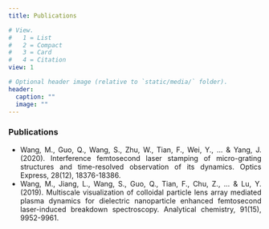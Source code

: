 ```yaml
---
title: Publications

# View.
#   1 = List
#   2 = Compact
#   3 = Card
#   4 = Citation
view: 1

# Optional header image (relative to `static/media/` folder).
header:
  caption: ""
  image: ""
---
```


<div style="text-align: justify">

 ### Publications

* Wang, M., Guo, Q., Wang, S., Zhu, W., Tian, F., Wei, Y., ... & Yang, J. (2020). Interference femtosecond laser stamping of micro-grating structures and time-resolved observation of its dynamics. Optics Express, 28(12), 18376-18386.
* Wang, M., Jiang, L., Wang, S., Guo, Q., Tian, F., Chu, Z., ... & Lu, Y. (2019). Multiscale visualization of colloidal particle lens array mediated plasma dynamics for dielectric nanoparticle enhanced femtosecond laser-induced breakdown spectroscopy. Analytical chemistry, 91(15), 9952-9961.
